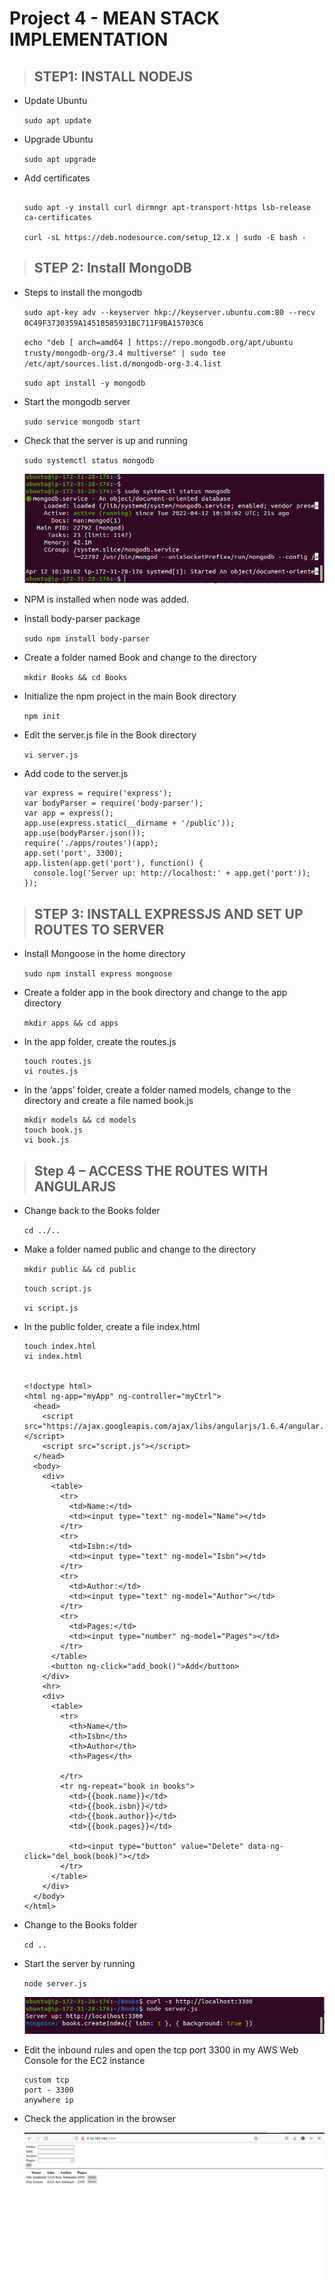 # Project 4 - MEAN STACK IMPLEMENTATION

> ## STEP1: INSTALL NODEJS

- Update Ubuntu

  `sudo apt update`

- Upgrade Ubuntu

  `sudo apt upgrade`

- Add certificates

  ```

  sudo apt -y install curl dirmngr apt-transport-https lsb-release ca-certificates

  curl -sL https://deb.nodesource.com/setup_12.x | sudo -E bash -
  ```

> ## STEP 2: Install MongoDB

- Steps to install the mongodb

  `sudo apt-key adv --keyserver hkp://keyserver.ubuntu.com:80 --recv 0C49F3730359A14518585931BC711F9BA15703C6`

  `echo "deb [ arch=amd64 ] https://repo.mongodb.org/apt/ubuntu trusty/mongodb-org/3.4 multiverse" | sudo tee /etc/apt/sources.list.d/mongodb-org-3.4.list`

  `sudo apt install -y mongodb`

- Start the mongodb server

  `sudo service mongodb start`

- Check that the server is up and running

  `sudo systemctl status mongodb`

  ![mongodb status](images/project-4/mongodb-server-active.png)

- NPM is installed when node was added.

- Install body-parser package

  `sudo npm install body-parser`

- Create a folder named Book and change to the directory

  `mkdir Books && cd Books`

- Initialize the npm project in the main Book directory

  `npm init`

- Edit the server.js file in the Book directory

  `vi server.js`

- Add code to the server.js

  ```
  var express = require('express');
  var bodyParser = require('body-parser');
  var app = express();
  app.use(express.static(__dirname + '/public'));
  app.use(bodyParser.json());
  require('./apps/routes')(app);
  app.set('port', 3300);
  app.listen(app.get('port'), function() {
    console.log('Server up: http://localhost:' + app.get('port'));
  });
  ```

> ## STEP 3: INSTALL EXPRESSJS AND SET UP ROUTES TO SERVER

- Install Mongoose in the home directory

  `sudo npm install express mongoose`

- Create a folder app in the book directory and change to the app directory

  `mkdir apps && cd apps`

- In the app folder, create the routes.js

  ```
  touch routes.js
  vi routes.js
  ```

- In the ‘apps’ folder, create a folder named models, change to the directory and create a file named book.js

  ```
  mkdir models && cd models
  touch book.js
  vi book.js
  ```

> ## Step 4 – ACCESS THE ROUTES WITH ANGULARJS

- Change back to the Books folder

  `cd ../..`

- Make a folder named public and change to the directory

  `mkdir public && cd public`

  `touch script.js`

  `vi script.js`

- In the public folder, create a file index.html

  ```
  touch index.html
  vi index.html


  <!doctype html>
  <html ng-app="myApp" ng-controller="myCtrl">
    <head>
      <script src="https://ajax.googleapis.com/ajax/libs/angularjs/1.6.4/angular.min.js"></script>
      <script src="script.js"></script>
    </head>
    <body>
      <div>
        <table>
          <tr>
            <td>Name:</td>
            <td><input type="text" ng-model="Name"></td>
          </tr>
          <tr>
            <td>Isbn:</td>
            <td><input type="text" ng-model="Isbn"></td>
          </tr>
          <tr>
            <td>Author:</td>
            <td><input type="text" ng-model="Author"></td>
          </tr>
          <tr>
            <td>Pages:</td>
            <td><input type="number" ng-model="Pages"></td>
          </tr>
        </table>
        <button ng-click="add_book()">Add</button>
      </div>
      <hr>
      <div>
        <table>
          <tr>
            <th>Name</th>
            <th>Isbn</th>
            <th>Author</th>
            <th>Pages</th>

          </tr>
          <tr ng-repeat="book in books">
            <td>{{book.name}}</td>
            <td>{{book.isbn}}</td>
            <td>{{book.author}}</td>
            <td>{{book.pages}}</td>

            <td><input type="button" value="Delete" data-ng-click="del_book(book)"></td>
          </tr>
        </table>
      </div>
    </body>
  </html>
  ```

- Change to the Books folder

  `cd ..`

- Start the server by running

  `node server.js`

  ![Node server running](images/project-4/node-server-running.png)

- Edit the inbound rules and open the tcp port 3300 in my AWS Web Console for the EC2 instance

  ```
  custom tcp
  port - 3300
  anywhere ip
  ```

- Check the application in the browser

  ![application in the browser](images/project-4/browser-view.png)
